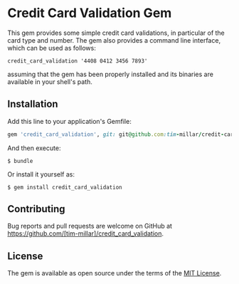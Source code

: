 # Credit Card Validation Gem

This gem provides some simple credit card validations, in particular of the card type and number. The gem also provides a command line interface, which can be used as follows:

``` shell
credit_card_validation '4408 0412 3456 7893'
```

assuming that the gem has been properly installed and its binaries are available in your shell's path.

## Installation

Add this line to your application's Gemfile:

```ruby
gem 'credit_card_validation', git: git@github.com:tim-millar/credit-card-validation.git, branch: master
```

And then execute:

    $ bundle

Or install it yourself as:

    $ gem install credit_card_validation

## Contributing

Bug reports and pull requests are welcome on GitHub at https://github.com/[tim-millar]/credit_card_validation.

## License

The gem is available as open source under the terms of the [MIT License](http://opensource.org/licenses/MIT).
